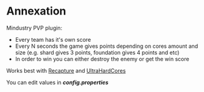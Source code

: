 # Annexation
Mindustry PVP plugin:
* Every team has it's own score
* Every N seconds the game gives points depending on cores amount and size (e.g. shard gives 3 points, foundation gives 4 points and etc)
* In order to win you can either destroy the enemy or get the win score

Works best with [Recapture](https://github.com/Slava0135/Recapture) and [UltraHardCores](https://github.com/Slava0135/UltraHardCores)

You can edit values in ***config.properties***
